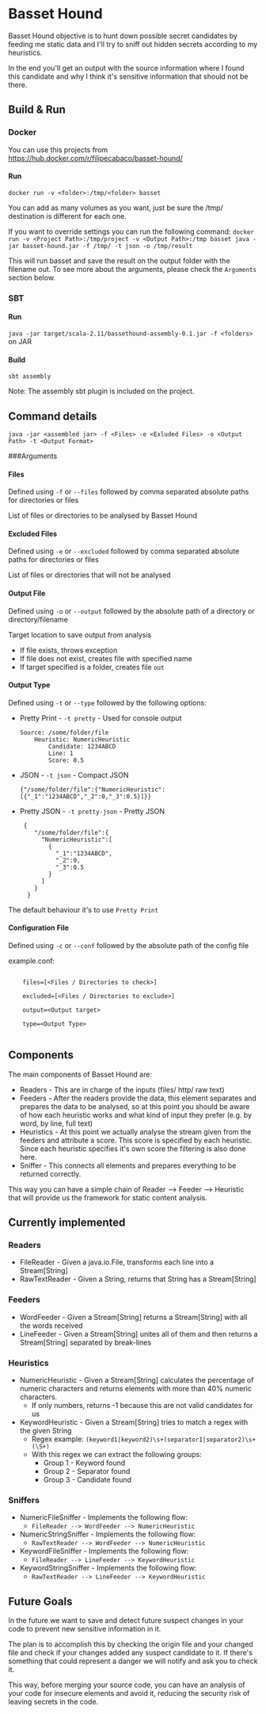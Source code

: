 # Basset Hound

Basset Hound objective is to hunt down possible secret candidates by feeding me static data and I'll try to sniff out
hidden secrets according to my heuristics.

In the end you'll get an output with the source information where I found this candidate and why I think
it's sensitive information that should not be there.

## Build & Run

### Docker

You can use this projects from https://hub.docker.com/r/filipecabaco/basset-hound/

#### Run 

`docker run -v <folder>:/tmp/<folder> basset`

You can add as many volumes as you want, just be sure the /tmp/ destination is different for each one.

If you want to override settings you can run the following command:
`docker run -v <Project Path>:/tmp/project -v <Output Path>:/tmp basset java -jar basset-hound.jar -f /tmp/ -t json -o /tmp/result`

This will run basset and save the result on the output folder with the filename out. To see more about the arguments, please check the `Arguments` section below.


### SBT
#### Run

`java -jar target/scala-2.11/bassethound-assembly-0.1.jar -f <folders>` on JAR

#### Build  

`sbt assembly`

Note: The assembly sbt plugin is included on the project.

## Command details

`java -jar <assembled jar> -f <Files> -e <Exluded Files> -o <Output Path> -t <Output Format>`

###Arguments
#### Files

Defined using `-f` or `--files` followed by comma separated absolute paths for directories or files

List of files or directories to be analysed by Basset Hound

#### Excluded Files

Defined using `-e` or `--excluded` followed by comma separated absolute paths for directories or files

List of files or directories that will not be analysed

#### Output File

Defined using `-o` or `--output` followed by the absolute path of a directory or directory/filename

Target location to save output from analysis

* If file exists, throws exception
* If file does not exist, creates file with specified name
* If target specified is a folder, creates file `out`

#### Output Type

Defined using `-t` or `--type` followed by the following options:

* Pretty Print - `-t pretty` - Used for console output

    ```
    Source: /some/folder/file
      	Heuristic: NumericHeuristic
     		Candidate: 1234ABCD
     		Line: 1
     		Score: 0.5
   ```
     		
* JSON - `-t json` - Compact JSON

    `{"/some/folder/file":{"NumericHeuristic":[{"_1":"1234ABCD","_2":0,"_3":0.5}]}}`

* Pretty JSON - `-t pretty-json` - Pretty JSON

   ```
    {
       "/some/folder/file":{
         "NumericHeuristic":[
           {
             "_1":"1234ABCD",
             "_2":0,
             "_3":0.5
           }
         ]
       }
     }
   ```

The default behaviour it's to use `Pretty Print`

#### Configuration File

Defined using `-c` or `--conf` followed by the absolute path of the config file

example.conf:

```
    
    files=[<Files / Directories to check>]

    excluded=[<Files / Directories to exclude>]

    output=<Output target>

    type=<Output Type>
    
```

## Components

The main components of Basset Hound are:

* Readers - This are in charge of the inputs (files/ http/ raw text)
* Feeders - After the readers provide the data, this element separates and prepares the data to be analysed, so at this
point you should be aware of how each heuristic works and what kind of input they prefer (e.g. by word, by line, full text)
* Heuristics - At this point we actually analyse the stream given from the feeders and attribute a score. This score is
specified by each heuristic. Since each heuristic specifies it's own score the filtering is also done here.
* Sniffer - This connects all elements and prepares everything to be returned correctly.

This way you can have a simple chain of Reader --> Feeder --> Heuristic that will provide us the framework for static content analysis.

## Currently implemented

### Readers

* FileReader - Given a java.io.File, transforms each line into a Stream[String]
* RawTextReader - Given a String, returns that String has a Stream[String]

### Feeders

* WordFeeder - Given a Stream[String] returns a Stream[String] with all the words received
* LineFeeder - Given a Stream[String] unites all of them and then returns a Stream[String] separated by break-lines

### Heuristics

* NumericHeuristic - Given a Stream[String] calculates the percentage of numeric characters and returns elements with more than 40% numeric characters.
    * If only numbers, returns -1 because this are not valid candidates for us
* KeywordHeuristic - Given a Stream[String] tries to match a regex with the given String
    * Regex example: `(keyword1|keyword2)\s+(separator1|separator2)\s+(\S+)`
    * With this regex we can extract the following groups:
        * Group 1 - Keyword found
        * Group 2 - Separator found
        * Group 3 - Candidate found

### Sniffers

* NumericFileSniffer - Implements the following flow:
    * ```FileReader --> WordFeeder --> NumericHeuristic```
* NumericStringSniffer - Implements the following flow:
    * ```RawTextReader --> WordFeeder --> NumericHeuristic```
* KeywordFileSniffer - Implements the following flow:
    * ```FileReader --> LineFeeder --> KeywordHeuristic```
* KeywordStringSniffer - Implements the following flow:
    * ```RawTextReader --> LineFeeder --> KeywordHeuristic```

## Future Goals

In the future we want to save and detect future suspect changes in your code to prevent new sensitive information in it.

The plan is to accomplish this by checking the origin file and your changed file and check if your changes added any
suspect candidate to it. If there's something that could represent a danger we will notify and ask you to check it.

This way, before merging your source code, you can have an analysis of your code for insecure elements and avoid it,
reducing the security risk of leaving secrets in the code.
